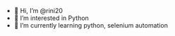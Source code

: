- 👋 Hi, I’m @rini20
- 👀 I’m interested in Python
- 🌱 I’m currently learning python, selenium automation


<!---
rini20/rini20 is a ✨ special ✨ repository because its `README.md` (this file) appears on your GitHub profile.
You can click the Preview link to take a look at your changes.
--->
